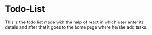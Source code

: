 # Todo-List
This is the todo list made with the help of react in which user enter its details and after that it goes to the home page where he/she add tasks.

